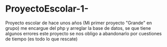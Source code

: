 # ProyectoEscolar-1-
 Proyecto escolar de hace unos años (Mi primer proyecto "Grande" en grupo) me encargue del php y arreglar la base de datos, se que tiene algunos errores este proyecto se nos obligo a abandonarlo por cuestiones de tiempo
 (es todo lo que rescate)
